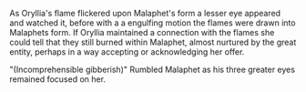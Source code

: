 As Oryllia's flame flickered upon Malaphet's form a lesser eye appeared and watched it, before with a a engulfing motion the flames were drawn into Malaphets form. If Oryllia maintained a connection with the flames she could tell that they still burned within Malaphet, almost nurtured by the great entity, perhaps in a way accepting or acknowledging her offer.

"(Incomprehensible gibberish)" Rumbled Malaphet as his three greater eyes remained focused on her.